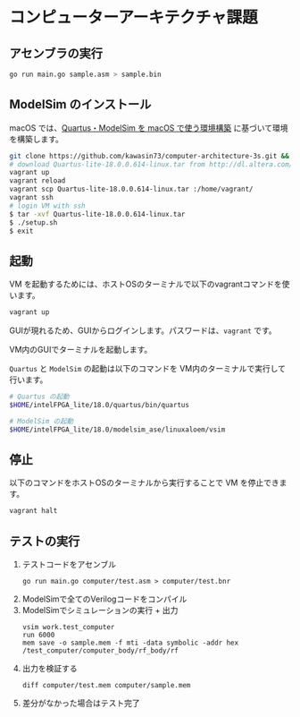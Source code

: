 # コンピューターアーキテクチャ課題

## アセンブラの実行

```bash
go run main.go sample.asm > sample.bin
```

## ModelSim のインストール

macOS では、[Quartus・ModelSim を macOS で使う環境構築](https://qiita.com/kawasin73/items/f89aba6bc1dee39c3863) に基づいて環境を構築します。

```bash
git clone https://github.com/kawasin73/computer-architecture-3s.git && cd computer-architecture-3s
# download Quartus-lite-18.0.0.614-linux.tar from http://dl.altera.com/?edition=lite
vagrant up
vagrant reload
vagrant scp Quartus-lite-18.0.0.614-linux.tar :/home/vagrant/
vagrant ssh
# login VM with ssh
$ tar -xvf Quartus-lite-18.0.0.614-linux.tar
$ ./setup.sh
$ exit
```

## 起動

VM を起動するためには、ホストOSのターミナルで以下のvagrantコマンドを使います。

```bash
vagrant up
```

GUIが現れるため、GUIからログインします。パスワードは、`vagrant` です。

VM内のGUIでターミナルを起動します。

`Quartus` と `ModelSim` の起動は以下のコマンドを VM内のターミナルで実行して行います。

```bash
# Quartus の起動
$HOME/intelFPGA_lite/18.0/quartus/bin/quartus

# ModelSim の起動
$HOME/intelFPGA_lite/18.0/modelsim_ase/linuxaloem/vsim
```

## 停止

以下のコマンドをホストOSのターミナルから実行することで VM を停止できます。

```bash
vagrant halt
```

## テストの実行

1. テストコードをアセンブル
    ```
    go run main.go computer/test.asm > computer/test.bnr
    ```
2. ModelSimで全てのVerilogコードをコンパイル
3. ModelSimでシミュレーションの実行 + 出力
    ```
    vsim work.test_computer
    run 6000
    mem save -o sample.mem -f mti -data symbolic -addr hex /test_computer/computer_body/rf_body/rf
    ```
4. 出力を検証する
    ```
    diff computer/test.mem computer/sample.mem
    ```
5. 差分がなかった場合はテスト完了
